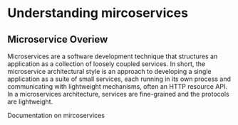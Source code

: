 # Understanding mircoservices

## Microservice Overiew 
Microservices are a software development technique that structures an application as a collection of loosely coupled services.
In short, the microservice architectural style is an approach to developing a single application as a suite of small services, each running in its own process and communicating with lightweight mechanisms, often an HTTP resource API.
In a microservices architecture, services are fine-grained and the protocols are lightweight.

Documentation on mircoservices
